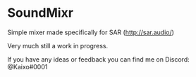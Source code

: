 # SoundMixr
Simple mixer made specifically for SAR (http://sar.audio/)

Very much still a work in progress.

 If you have any ideas or feedback you can find me on Discord: @Kaixo#0001
